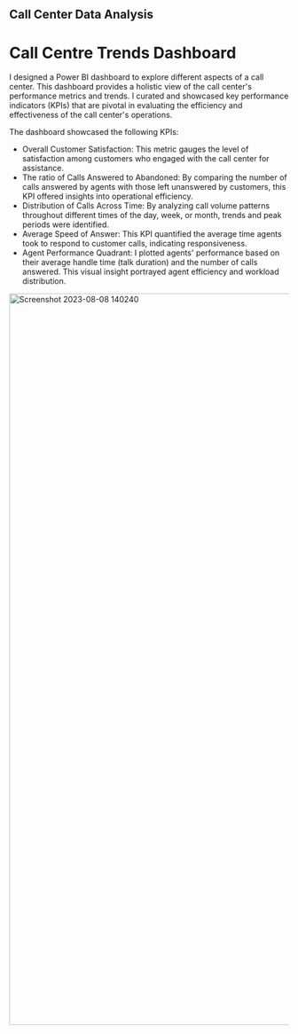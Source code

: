 ## Call Center Data Analysis

# Call Centre Trends Dashboard
I designed a Power BI dashboard to explore different aspects of a call center. This dashboard provides a holistic view of the call center's performance metrics and trends. I curated and showcased key performance indicators (KPIs) that are pivotal in evaluating the efficiency and effectiveness of the call center's operations.

The dashboard showcased the following KPIs:

- Overall Customer Satisfaction: This metric gauges the level of satisfaction among customers who engaged with the call center for assistance.
- The ratio of Calls Answered to Abandoned: By comparing the number of calls answered by agents with those left unanswered by customers, this KPI offered insights into operational efficiency.
- Distribution of Calls Across Time: By analyzing call volume patterns throughout different times of the day, week, or month, trends and peak periods were identified.
- Average Speed of Answer: This KPI quantified the average time agents took to respond to customer calls, indicating responsiveness.
- Agent Performance Quadrant: I plotted agents' performance based on their average handle time (talk duration) and the number of calls answered. This visual insight portrayed agent efficiency and workload distribution.


 
 <img width="1320" alt="Screenshot 2023-08-08 140240" src="https://github.com/pegahchavoshi/Power-BI-Report/assets/94572320/76592771-ed72-4f66-8a4a-b221dc86317c">
